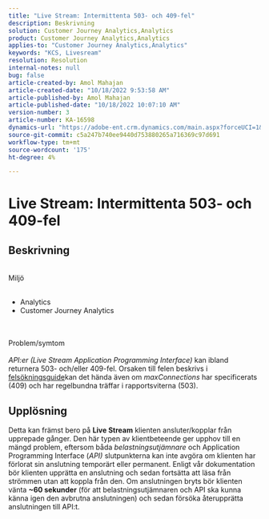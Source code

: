 ```yaml
---
title: "Live Stream: Intermittenta 503- och 409-fel"
description: Beskrivning
solution: Customer Journey Analytics,Analytics
product: Customer Journey Analytics,Analytics
applies-to: "Customer Journey Analytics,Analytics"
keywords: "KCS, Livesream"
resolution: Resolution
internal-notes: null
bug: false
article-created-by: Amol Mahajan
article-created-date: "10/18/2022 9:53:58 AM"
article-published-by: Amol Mahajan
article-published-date: "10/18/2022 10:07:10 AM"
version-number: 3
article-number: KA-16598
dynamics-url: "https://adobe-ent.crm.dynamics.com/main.aspx?forceUCI=1&pagetype=entityrecord&etn=knowledgearticle&id=97a762c5-ca4e-ed11-bba2-0022480866ad"
source-git-commit: c5a247b740ee9440d753880265a716369c97d691
workflow-type: tm+mt
source-wordcount: '175'
ht-degree: 4%

---
```


# Live Stream: Intermittenta 503- och 409-fel

## Beskrivning

<br>Miljö<br><br>
- Analytics 
- Customer Journey Analytics

<br><br>Problem/symtom<br><br>
*API:er (Live Stream Application Programming Interface)* kan ibland returnera 503- och/eller 409-fel. Orsaken till felen beskrivs i [felsökningsguide](https://github.com/AdobeDocs/analytics-1.4-apis/blob/master/docs/live-stream-api/troubleshooting.md)kan det hända även om *maxConnections* har specificerats (409) och har regelbundna träffar i rapportsviterna (503).


## Upplösning


Detta kan främst bero på <b>Live Stream</b> klienten ansluter/kopplar från upprepade gånger. Den här typen av klientbeteende ger upphov till en mängd problem, eftersom båda *belastningsutjämnare* och Application Programming Interface (*API)* slutpunkterna kan inte avgöra om klienten har förlorat sin anslutning temporärt eller permanent. Enligt vår dokumentation bör klienten upprätta en anslutning och sedan fortsätta att läsa från strömmen utan att koppla från den. Om anslutningen bryts bör klienten vänta <b>~60 sekunder</b> (för att belastningsutjämnaren och API ska kunna känna igen den avbrutna anslutningen) och sedan försöka återupprätta anslutningen till API:t.
